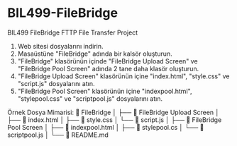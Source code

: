 # BIL499-FileBridge
BIL499 FileBridge FTTP File Transfer Project

1) Web sitesi dosyalarını indirin.
2) Masaüstüne "FileBridge" adında bir kalsör oluşturun.
3) "FileBridge" klasörünün içinde "FileBridge Upload Screen" ve "FileBridge Pool Screen" adında 2 tane daha klasör oluşturun.
4) "FileBridge Upload Screen" klasörünün içine "index.html", "style.css" ve "script.js" dosyalarını atın.
5) "FileBridge Pool Screen" klasörünün içine "indexpool.html", "stylepool.css" ve "scriptpool.js" dosyalarını atın.

Örnek Dosya Mimarisi:
📁 FileBridge
│
├── 📁 FileBridge Upload Screen
│   ├── 📄 index.html
│   ├── 📄 style.css
│   └── 📄 script.js
│
├── 📁 FileBridge Pool Screen
│   ├── 📄 indexpool.html
│   ├── 📄 stylepool.cs
│   └── 📄 scriptpool.js
│
└── 📄 README.md

 
